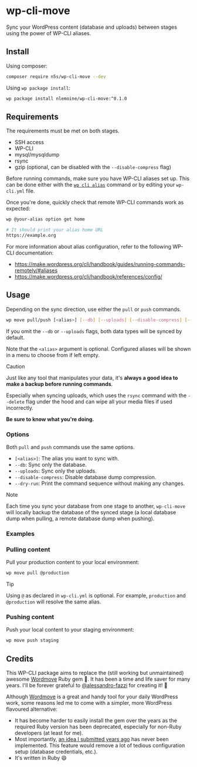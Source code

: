 # wp-cli-move

Sync your WordPress content (database and uploads) between stages using the power of WP-CLI aliases.

## Install

Using composer:

```sh
composer require n5s/wp-cli-move --dev
```

Using `wp package install`:

```sh
wp package install nlemoine/wp-cli-move:^0.1.0
```

## Requirements

The requirements must be met on both stages.

- SSH access
- WP-CLI
- mysql/mysqldump
- rsync
- gzip (optional, can be disabled with the `--disable-compress` flag)

Before running commands, make sure you have WP-CLI aliases set up. This can be done either with the [`wp cli alias`](https://developer.wordpress.org/cli/commands/cli/alias/) command or by editing your `wp-cli.yml` file.

Once you're done, quickly check that remote WP-CLI commands work as expected:

```sh
wp @your-alias option get home

# It should print your alias home URL
https://example.org
```

For more information about alias configuration, refer to the following WP-CLI documentation:

- https://make.wordpress.org/cli/handbook/guides/running-commands-remotely/#aliases
- https://make.wordpress.org/cli/handbook/references/config/

## Usage

Depending on the sync direction, use either the `pull` or `push` commands.

```sh
wp move pull/push [<alias>] [--db] [--uploads] [--disable-compress] [--dry-run]
```

If you omit the `--db` or `--uploads` flags, both data types will be synced by default.

Note that the `<alias>` argument is optional. Configured aliases will be shown in a menu to choose from if left empty.

> [!CAUTION]
> Just like any tool that manipulates your data, it's **always a good idea to make a backup before running commands**.
>
> Especially when syncing uploads, which uses the `rsync` command with the `--delete` flag under the hood and can wipe all your media files if used incorrectly.
>
> **Be sure to know what you're doing.**

### Options

Both `pull` and `push` commands use the same options.

- `[<alias>]`: The alias you want to sync with.
- `--db`: Sync only the database.
- `--uploads`: Sync only the uploads.
- `--disable-compress`: Disable database dump compression.
- `--dry-run`: Print the command sequence without making any changes.

> [!NOTE]
> Each time you sync your database from one stage to another, `wp-cli-move` will locally backup the database of the synced stage (a local database dump when pulling, a remote database dump when pushing).

### Examples

### Pulling content

Pull your production content to your local environment:

```sh
wp move pull @production
```

> [!TIP]
> Using `@` as declared in `wp-cli.yml` is optional. For example, `production` and `@production` will resolve the same alias.

### Pushing content

Push your local content to your staging environment:

```sh
wp move push staging
```

## Credits

This WP-CLI package aims to replace the (still working but unmaintained) awesome [Wordmove](https://github.com/welaika/wordmove) Ruby gem 💎. It has been a time and life saver for many years. I'll be forever grateful to [@alessandro-fazzi](https://github.com/alessandro-fazzi) for creating it! 🙌

Although [Wordmove](https://github.com/welaika/wordmove) is a great and handy tool for your daily WordPress work, some reasons led me to come with a simpler, more WordPress flavoured alternative:

- It has become harder to easily install the gem over the years as the required Ruby version has been deprecated, especially for non-Ruby developers (at least for me).
- Most importantly, [an idea I submitted years ago](https://github.com/welaika/wordmove/issues/601#issue-612726521) has never been implemented. This feature would remove a lot of tedious configuration setup (database credentials, etc.).
- It's written in Ruby 😄
